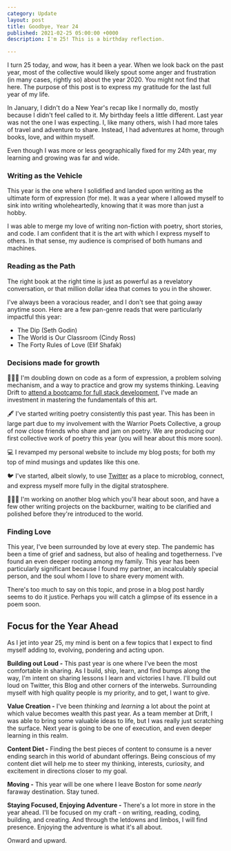 ```yaml
---
category: Update
layout: post
title: Goodbye, Year 24
published: 2021-02-25 05:00:00 +0000
description: I'm 25! This is a birthday reflection.

---
```

I turn 25 today, and wow, has it been a year. When we look back on the past year, most of the collective would likely spout some anger and frustration (in many cases, rightly so) about the year 2020. You might not find that here. The purpose of this post is to express my gratitude for the last full year of my life.

In January, I didn't do a New Year's recap like I normally do, mostly because I didn't feel called to it. My birthday feels a little different. Last year was not the one I was expecting. I, like many others, wish I had more tales of travel and adventure to share. Instead, I had adventures at home, through books, love, and within myself.

Even though I was more or less geographically fixed for my 24th year, my learning and growing was far and wide.

### Writing as the Vehicle

This year is the one where I solidified and landed upon writing as the ultimate form of expression (for me). It was a year where I allowed myself to sink into writing wholeheartedly, knowing that it was more than just a hobby.

I was able to merge my love of writing non-fiction with poetry, short stories, and code. I am confident that it is the art with which I express myself to others. In that sense, my audience is comprised of both humans and machines.

### Reading as the Path

The right book at the right time is just as powerful as a revelatory conversation, or that million dollar idea that comes to you in the shower.

I've always been a voracious reader, and I don't see that going away anytime soon. Here are a few pan-genre reads that were particularly impactful this year:

* The Dip (Seth Godin)
* The World is Our Classroom (Cindy Ross)
* The Forty Rules of Love (Elif Shafak)

### Decisions made for growth

👨🏽‍💻 I'm doubling down on code as a form of expression, a problem solving mechanism, and a way to practice and grow my systems thinking. Leaving Drift to [attend a bootcamp for full stack development](https://saaliklok.com//update/2021/02/06/fundamentals.fundamentals.fundamentals.and-bootcamp/), I've made an investment in mastering the fundamentals of this art.

🖋️ I've started writing poetry consistently this past year. This has been in large part due to my involvement with the Warrior Poets Collective, a group of now close friends who share and jam on poetry. We are producing our first collective work of poetry this year (you will hear about this more soon).

💻 I revamped my personal website to include my blog posts; for both my top of mind musings and updates like this one.

🐦 I've started, albeit slowly, to use [Twitter](https://twitter.com/saaliklok "My Twitter") as a place to microblog, connect, and express myself more fully in the digital stratosphere.

🧙🏽‍♂️ I'm working on another blog which you'll hear about soon, and have a few other writing projects on the backburner, waiting to be clarified and polished before they're introduced to the world.

### Finding Love

This year, I've been surrounded by love at every step. The pandemic has been a time of grief and sadness, but also of healing and togetherness. I've found an even deeper rooting among my family. This year has been particularly significant because I found my partner, an incalculably special person, and the soul whom I love to share every moment with.

There's too much to say on this topic, and prose in a blog post hardly seems to do it justice. Perhaps you will catch a glimpse of its essence in a poem soon.

## Focus for the Year Ahead

As I jet into year 25, my mind is bent on a few topics that I expect to find myself adding to, evolving, pondering and acting upon.

**Building out Loud -** This past year is one where I've been the most comfortable in sharing. As I build, ship, learn, and find bumps along the way, I'm intent on sharing lessons I learn and victories I have. I'll build out loud on Twitter, this Blog and other corners of the interwebs. Surrounding myself with high quality people is my priority, and to get, I want to give.

**Value Creation -** I've been _thinking_ and _learning_ a lot about the point at which value becomes wealth this past year. As a team member at Drift, I was able to bring some valuable ideas to life, but I was really just scratching the surface. Next year is going to be one of execution, and even deeper learning in this realm.

**Content Diet -** Finding the best pieces of content to consume is a never ending search in this world of abundant offerings. Being conscious of my content diet will help me to steer my thinking, interests, curiosity, and excitement in directions closer to my goal.

**Moving -** This year will be one where I leave Boston for some _nearly_ faraway destination. Stay tuned.

**Staying Focused, Enjoying Adventure -** There's a lot more in store in the year ahead. I'll be focused on my craft - on writing, reading, coding, building, and creating. And through the letdowns and limbos, I will find presence. Enjoying the adventure is what it's all about.

Onward and upward.